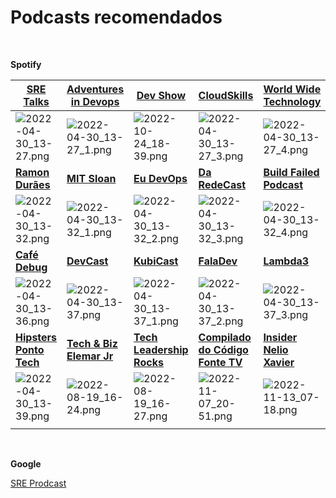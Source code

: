 # Podcasts recomendados
<br>

**Spotify**


|[**SRE Talks**](https://open.spotify.com/show/54B7FdCmUrwHSXqsVGgDbs)|[**Adventures in Devops**](https://open.spotify.com/show/7h0KN1wSukqOmQVvMmAfan)|[**Dev Show**](https://open.spotify.com/show/4ubAhToPn37f7UEvsdcllK)|[**CloudSkills**](https://open.spotify.com/show/3VTKtrK8b5kZim2F8KYfPJ)|[**World Wide Technology**](https://open.spotify.com/show/0bAoDF2oD8Y14pEHaXrh89)|[**DevOps Paradox**](https://open.spotify.com/show/6VRDZ6E89JfNY9BCANx70m)|[**Entre Chaves**](https://open.spotify.com/show/1ub9YZKamdMKdKbLia4YrX)|
|--|--|--|--|--|--|--|
|![2022-04-30_13-27.png](https://drive.google.com/uc?export=view&id=1XRLUO5g7xC7Xkya060Gz5ripIf3tW22Y)|![2022-04-30_13-27_1.png](https://drive.google.com/uc?export=view&id=1PlqCKtYIrSQGZ8VILoUV_WrLB0kX0Pch)|![2022-10-24_18-39.png](https://drive.google.com/uc?export=view&id=1Kwh40Bm_YkkjUF4KHvNeDtKPmGmuBX3b)|![2022-04-30_13-27_3.png](https://drive.google.com/uc?export=view&id=1N_36LfkSt1DeUsqipzr-LGBobyIAXoXL)|![2022-04-30_13-27_4.png](https://drive.google.com/uc?export=view&id=1mb-bBvDIXT9j4Zy-z-3IgNU6flZshm2t)|![2022-04-30_13-28.png](https://drive.google.com/uc?export=view&id=1luHiC5oq5_kC0bL1L_HumbPZ6znZf18L)|![2022-04-30_13-28_1.png](https://drive.google.com/uc?export=view&id=1lVbSQ2O3SpzUL0aNr3p-0Y3rCegjKIxO)|
|[**Ramon Durães**](https://open.spotify.com/show/1cgPBZaaGMXebqQNoIiW12)|[**MIT Sloan**](https://open.spotify.com/show/0s8zR37hS3E3TAVS3dpsyH)|[**Eu DevOps**](https://open.spotify.com/show/4iHkzt3CSPHmdHd5jNFxrr)|[**Da RedeCast**](https://open.spotify.com/show/28IWUqZPTXYj0bbWuOJrcZ)|[**Build Failed Podcast**](https://open.spotify.com/show/6sOFIDT8ELXygixjYBTAb2)|[**Cabeça de Lab**](https://open.spotify.com/show/6jYjcj4oQ31J85jGhbiRkK)|[**ZupCast**](https://open.spotify.com/show/01ZXvnvBJ6GHlt3QOAUAfB)|
|![2022-04-30_13-32.png](https://drive.google.com/uc?export=view&id=1g3t06oD-fo4g98_inskzLGp992ddGors)|![2022-04-30_13-32_1.png](https://drive.google.com/uc?export=view&id=1NaM7bJZTPqOFkh4ghau1cE4v6lXKZKpV)|![2022-04-30_13-32_2.png](https://drive.google.com/uc?export=view&id=1vMFOCdNUTHBa6zx-JHSxZn_Q4Pyjut2-)|![2022-04-30_13-32_3.png](https://drive.google.com/uc?export=view&id=1hzQEGPTUVIUPne20kK3uu0xlRwzJDkUZ)|![2022-04-30_13-32_4.png](https://drive.google.com/uc?export=view&id=1HzLP4TwG7WDknaXn4x3e_9GT9kNYbayc)|![2022-04-30_13-33.png](https://drive.google.com/uc?export=view&id=1verDSSFzDPomvGkpOVnYxLCTJ7zdv689)|![2022-04-30_13-33_1.png](https://drive.google.com/uc?export=view&id=1TWNAQanbtGOEt1hHvfcZSw9FyT-PN8hi)|
|[**Café Debug**](https://open.spotify.com/show/3uqyj3GlhBHp1IJN8KJ1xU)|[**DevCast**](https://open.spotify.com/show/48gK33FI19AnanSRKhSuoQ)|[**KubiCast**](https://open.spotify.com/show/7x2OHOUAaOnTjlSwBHNAjN)|[**FalaDev**](https://open.spotify.com/show/3TNsKUGlP9YbV1pgy3ACrW)|[**Lambda3**](https://open.spotify.com/show/3JaY0FNeylfy86nFG8qbfi)|[**Pisani da ArcH**](https://open.spotify.com/show/5V3KubyXhh27qHWqwP9JOJ)|[**The Shift**](https://open.spotify.com/show/1elaWyEUpkL37wjtJ4fgCS)|
|![2022-04-30_13-36.png](https://drive.google.com/uc?export=view&id=1r0iW4pqfIDKtNZveaGHWGscJ0pg0tvSa)|![2022-04-30_13-37.png](https://drive.google.com/uc?export=view&id=16HxDvBHwjNl_V9THn7qAMOtVBJz-Z9ph)|![2022-04-30_13-37_1.png](https://drive.google.com/uc?export=view&id=1Yj9xNZO32HLRs9O8axeiQgfP8lxz-vE4)|![2022-04-30_13-37_2.png](https://drive.google.com/uc?export=view&id=1Z-m5ScY7QWpeSEn2Bf6mAKyJw9IIDRGE)|![2022-04-30_13-37_3.png](https://drive.google.com/uc?export=view&id=1pObVoyKJBrS-6cyWnHN9x8NJneyyfYCM)|![2022-04-30_13-37_4.png](https://drive.google.com/uc?export=view&id=17a3TacIPtSmXtuNTZTrmdrd9UuxvL3Fo)|![2022-04-30_13-37_5.png](https://drive.google.com/uc?export=view&id=1YEBmVaFNtkvzH4Z_OZf_zBhCtm5t7gTG)|
|[**Hipsters Ponto Tech**](https://open.spotify.com/show/2p0Vx75OmfsXktyLBuLuSf)|[**Tech & Biz Elemar Jr**](https://open.spotify.com/show/0ZaI3s6iERIUw081gQLIvw)|[**Tech Leadership Rocks**](https://open.spotify.com/show/166vlIA456SIjOrd1L96ay)|[**Compilado do Código Fonte TV**](https://open.spotify.com/show/7kLgm2CDG4aontuQOluFwb)|[**Insider Nelio Xavier**](https://open.spotify.com/show/3TN6vBScZDWprcC3zXBGh8)  |  |  |
|![2022-04-30_13-39.png](https://drive.google.com/uc?export=view&id=1NypZFbJU9Hzq63WHHf34Fzk7YzeuTu3-)|![2022-08-19_16-24.png](https://drive.google.com/uc?export=view&id=1QGZpOFTpAjjbozS5Z3BgvnR04GvPqbtg)|![2022-08-19_16-27.png](https://drive.google.com/uc?export=view&id=1iQ7EK8ROcGz7ujJgq6GdvCYxMpk38VWZ)|![2022-11-07_20-51.png](https://drive.google.com/uc?export=view&id=1RGxZJWPNzXVXuMN4YTNrrvBdQv7FX3vj)|![2022-11-13_07-18.png](https://drive.google.com/uc?export=view&id=1TyvEFgLUv5ufqvoOgwthJtHKXFMPMNam)  |  |  |
|  |  |  |  |  |  |  |

<br>

**Google**

[SRE Prodcast](https://sre.google/prodcast/)